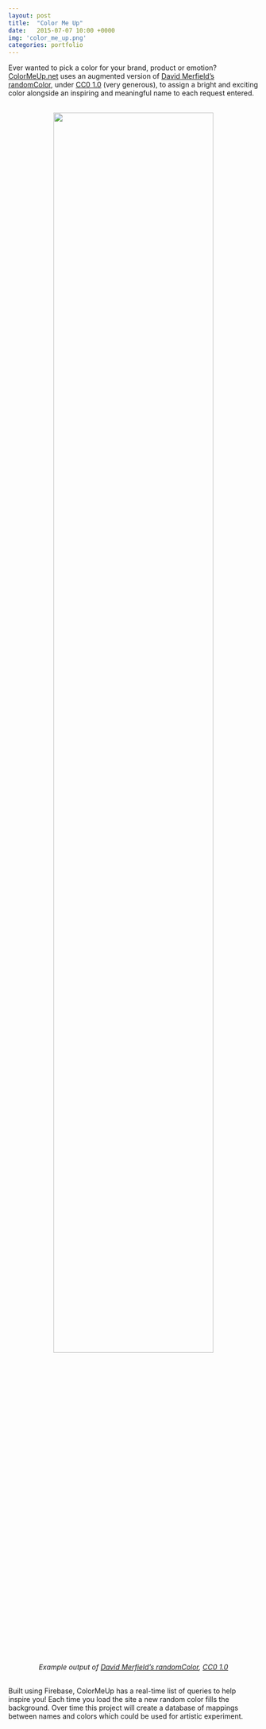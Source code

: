 ```yaml
---
layout: post
title:  "Color Me Up"
date:   2015-07-07 10:00 +0000
img: 'color_me_up.png'
categories: portfolio
---
```


Ever wanted to pick a color for your brand, product or emotion? <a href="https://colormeup.net/">ColorMeUp.net</a> uses an augmented version of <a href="https://github.com/davidmerfield/randomColor/">David Merfield’s randomColor</a>, under <a href="http://creativecommons.org/publicdomain/zero/1.0/">CC0 1.0</a> (very generous), to assign a bright and exciting color alongside an inspiring and meaningful name to each request entered.

<center>
<br/>
<img src="{{ site.url }}/assets/img/2015/random_color.gif" style="width:80%">
<br/>
<cite>Example output of <a href="https://github.com/davidmerfield/randomColor/">David Merfield’s randomColor</a>, <a href="http://creativecommons.org/publicdomain/zero/1.0/">CC0 1.0</a></a></cite>
</center>
<br/>


Built using Firebase, ColorMeUp has a real-time list of queries to help inspire you! Each time you load the site a new random color fills the background. Over time this project will create a database of mappings between names and colors which could be used for artistic experiment. 

